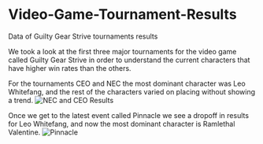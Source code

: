 # Video-Game-Tournament-Results

Data of Guilty Gear Strive tournaments results

We took a look at the first three major tournaments for the video game called Guilty Gear Strive in order to understand the current characters that have higher win rates than the others.

For the tournaments CEO and NEC the most dominant character was Leo Whitefang, and the rest of the characters varied on placing without showing a trend.
![NEC and CEO Results](https://user-images.githubusercontent.com/79889633/160030412-10acfcbd-0bd6-476a-aec4-bb5b08ead77c.png)

Once we get to the latest event called Pinnacle we see a dropoff in results for Leo Whitefang, and now the most dominant character is Ramlethal Valentine.
![Pinnacle](https://user-images.githubusercontent.com/79889633/160030575-ebf042be-6efa-4c55-880f-5fd96966bfb4.PNG)
